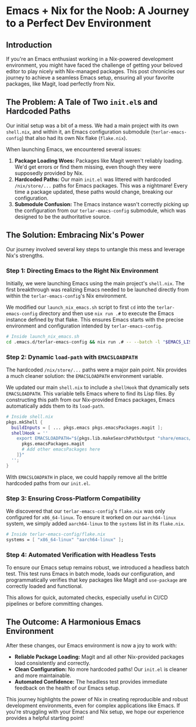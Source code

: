 # Emacs + Nix for the Noob: A Journey to a Perfect Dev Environment

## Introduction
If you're an Emacs enthusiast working in a Nix-powered development environment, you might have faced the challenge of getting your beloved editor to play nicely with Nix-managed packages. This post chronicles our journey to achieve a seamless Emacs setup, ensuring all your favorite packages, like Magit, load perfectly from Nix.

## The Problem: A Tale of Two `init.el`s and Hardcoded Paths
Our initial setup was a bit of a mess. We had a main project with its own `shell.nix`, and within it, an Emacs configuration submodule (`terlar-emacs-config`) that also had its own Nix flake (`flake.nix`).

When launching Emacs, we encountered several issues:
1.  **Package Loading Woes:** Packages like Magit weren't reliably loading. We'd get errors or find them missing, even though they were supposedly provided by Nix.
2.  **Hardcoded Paths:** Our main `init.el` was littered with hardcoded `/nix/store/...` paths for Emacs packages. This was a nightmare! Every time a package updated, these paths would change, breaking our configuration.
3.  **Submodule Confusion:** The Emacs instance wasn't correctly picking up the configuration from our `terlar-emacs-config` submodule, which was designed to be the authoritative source.

## The Solution: Embracing Nix's Power
Our journey involved several key steps to untangle this mess and leverage Nix's strengths.

### Step 1: Directing Emacs to the Right Nix Environment
Initially, we were launching Emacs using the main project's `shell.nix`. The first breakthrough was realizing Emacs needed to be launched directly from within the `terlar-emacs-config`'s Nix environment.

We modified our `launch_nix_emacs.sh` script to first `cd` into the `terlar-emacs-config` directory and then use `nix run .#` to execute the Emacs instance defined by that flake. This ensures Emacs starts with the precise environment and configuration intended by `terlar-emacs-config`.

```bash
# Inside launch_nix_emacs.sh
cd .emacs.d/terlar-emacs-config && nix run .# -- --batch -l "$EMACS_LISP_TEST_FILE"
```

### Step 2: Dynamic `load-path` with `EMACSLOADPATH`
The hardcoded `/nix/store/...` paths were a major pain point. Nix provides a much cleaner solution: the `EMACSLOADPATH` environment variable.

We updated our main `shell.nix` to include a `shellHook` that dynamically sets `EMACSLOADPATH`. This variable tells Emacs where to find its Lisp files. By constructing this path from our Nix-provided Emacs packages, Emacs automatically adds them to its `load-path`.

```nix
# Inside shell.nix
pkgs.mkShell {
  buildInputs = [ ... pkgs.emacs pkgs.emacsPackages.magit ];
  shellHook = ''
    export EMACSLOADPATH="${pkgs.lib.makeSearchPathOutput "share/emacs/site-lisp" [
      pkgs.emacsPackages.magit
      # Add other emacsPackages here
    ]}"
  '';
}
```

With `EMACSLOADPATH` in place, we could happily remove all the brittle hardcoded paths from our `init.el`.

### Step 3: Ensuring Cross-Platform Compatibility
We discovered that our `terlar-emacs-config`'s `flake.nix` was only configured for `x86_64-linux`. To ensure it worked on our `aarch64-linux` system, we simply added `aarch64-linux` to the `systems` list in its `flake.nix`.

```nix
# Inside terlar-emacs-config/flake.nix
systems = [ "x86_64-linux" "aarch64-linux" ];
```

### Step 4: Automated Verification with Headless Tests
To ensure our Emacs setup remains robust, we introduced a headless batch test. This test runs Emacs in batch mode, loads our configuration, and programmatically verifies that key packages like Magit and `use-package` are correctly loaded and functional.

This allows for quick, automated checks, especially useful in CI/CD pipelines or before committing changes.

## The Outcome: A Harmonious Emacs Environment
After these changes, our Emacs environment is now a joy to work with:
*   **Reliable Package Loading:** Magit and all other Nix-provided packages load consistently and correctly.
*   **Clean Configuration:** No more hardcoded paths! Our `init.el` is cleaner and more maintainable.
*   **Automated Confidence:** The headless test provides immediate feedback on the health of our Emacs setup.

This journey highlights the power of Nix in creating reproducible and robust development environments, even for complex applications like Emacs. If you're struggling with your Emacs and Nix setup, we hope our experience provides a helpful starting point!

